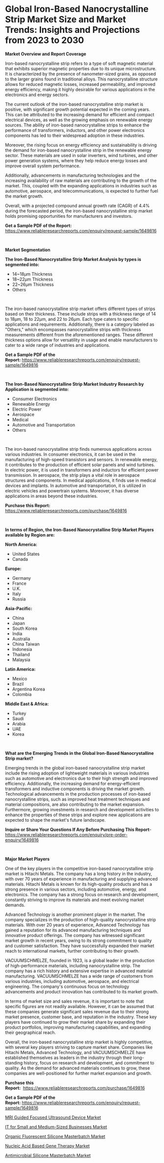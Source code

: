 <p><h1>Global Iron-Based Nanocrystalline Strip Market Size and Market Trends: Insights and Projections from 2023 to 2030</h1></p><p><strong>Market Overview and Report Coverage</strong></p>
<p><p>Iron-based nanocrystalline strip refers to a type of soft magnetic material that exhibits superior magnetic properties due to its unique microstructure. It is characterized by the presence of nanometer-sized grains, as opposed to the larger grains found in traditional alloys. This nanocrystalline structure allows for reduced magnetic losses, increased permeability, and improved energy efficiency, making it highly desirable for various applications in the electronics and energy sectors.</p><p>The current outlook of the iron-based nanocrystalline strip market is positive, with significant growth potential expected in the coming years. This can be attributed to the increasing demand for efficient and compact electrical devices, as well as the growing emphasis on renewable energy sources. The ability of iron-based nanocrystalline strips to enhance the performance of transformers, inductors, and other power electronics components has led to their widespread adoption in these industries.</p><p>Moreover, the rising focus on energy efficiency and sustainability is driving the demand for iron-based nanocrystalline strip in the renewable energy sector. These materials are used in solar inverters, wind turbines, and other power generation systems, where they help reduce energy losses and improve overall system performance. </p><p>Additionally, advancements in manufacturing technologies and the increasing availability of raw materials are contributing to the growth of the market. This, coupled with the expanding applications in industries such as automotive, aerospace, and telecommunications, is expected to further fuel the market growth.</p><p>Overall, with a projected compound annual growth rate (CAGR) of 4.4% during the forecasted period, the iron-based nanocrystalline strip market holds promising opportunities for manufacturers and investors.</p></p>
<p><strong>Get a Sample PDF of the Report:</strong> <a href="https://www.reliableresearchreports.com/enquiry/request-sample/1649816">https://www.reliableresearchreports.com/enquiry/request-sample/1649816</a></p>
<p>&nbsp;</p>
<p><strong>Market Segmentation</strong></p>
<p><strong>The Iron-Based Nanocrystalline Strip Market Analysis by types is segmented into:</strong></p>
<p><ul><li>14~18μm Thickness</li><li>18~22μm Thickness</li><li>22~26μm Thickness</li><li>Others</li></ul></p>
<p>&nbsp;</p>
<p><p>The iron-based nanocrystalline strip market offers different types of strips based on their thickness. These include strips with a thickness range of 14 to 18μm, 18 to 22μm, and 22 to 26μm. Each type caters to specific applications and requirements. Additionally, there is a category labeled as "Others," which encompasses nanocrystalline strips with thickness measurements different from the aforementioned ranges. These different thickness options allow for versatility in usage and enable manufacturers to cater to a wide range of industries and applications.</p></p>
<p><strong>Get a Sample PDF of the Report:</strong>&nbsp;<a href="https://www.reliableresearchreports.com/enquiry/request-sample/1649816">https://www.reliableresearchreports.com/enquiry/request-sample/1649816</a></p>
<p>&nbsp;</p>
<p><strong>The Iron-Based Nanocrystalline Strip Market Industry Research by Application is segmented into:</strong></p>
<p><ul><li>Consumer Electronics</li><li>Renewable Energy</li><li>Electric Power</li><li>Aerospace</li><li>Medical</li><li>Automotive and Transportation</li><li>Others</li></ul></p>
<p>&nbsp;</p>
<p><p>The iron-based nanocrystalline strip finds numerous applications across various industries. In consumer electronics, it can be used in the manufacturing of high-speed transistors and sensors. In renewable energy, it contributes to the production of efficient solar panels and wind turbines. In electric power, it is used in transformers and inductors for efficient power transmission. In aerospace, the strip plays a vital role in aerospace structures and components. In medical applications, it finds use in medical devices and implants. In automotive and transportation, it is utilized in electric vehicles and powertrain systems. Moreover, it has diverse applications in areas beyond these industries.</p></p>
<p><strong>Purchase this Report:</strong>&nbsp; <a href="https://www.reliableresearchreports.com/purchase/1649816">https://www.reliableresearchreports.com/purchase/1649816</a></p>
<p>&nbsp;</p>
<p><strong>In terms of Region, the Iron-Based Nanocrystalline Strip Market Players available by Region are:</strong></p>
<p>
    <p> <strong> North America: </strong>
        <ul>
            <li>United States</li>
            <li>Canada</li>
        </ul>
        </p> 
    <p> <strong> Europe: </strong>
        <ul>
            <li>Germany</li>
            <li>France</li>
            <li>U.K.</li>
            <li>Italy</li>
            <li>Russia</li>
        </ul>
        </p> 
    <p> <strong> Asia-Pacific: </strong>
        <ul>
            <li>China</li>
            <li>Japan</li>
            <li>South Korea</li>
            <li>India</li>
            <li>Australia</li>
            <li>China Taiwan</li>
            <li>Indonesia</li>
            <li>Thailand</li>
            <li>Malaysia</li>
        </ul>
        </p> 
    <p> <strong> Latin America: </strong>
        <ul>
            <li>Mexico</li>
            <li>Brazil</li>
            <li>Argentina Korea</li>
            <li>Colombia</li>
        </ul>
        </p> 
    <p> <strong> Middle East & Africa: </strong>
        <ul>
            <li>Turkey</li>
            <li>Saudi</li>
            <li>Arabia</li>
            <li>UAE</li>
            <li>Korea</li>
        </ul>
    </p>
    </p>
<p>&nbsp;</p>
<p><strong>What are the Emerging Trends in the Global Iron-Based Nanocrystalline Strip market?</strong></p>
<p><p>Emerging trends in the global iron-based nanocrystalline strip market include the rising adoption of lightweight materials in various industries such as automotive and electronics due to their high strength and improved efficiency. Additionally, the increasing demand for energy-efficient transformers and inductive components is driving the market growth. Technological advancements in the production processes of iron-based nanocrystalline strips, such as improved heat treatment techniques and material compositions, are also contributing to the market expansion. Furthermore, growing investments in research and development activities to enhance the properties of these strips and explore new applications are expected to shape the market's future landscape.</p></p>
<p><strong>Inquire or Share Your Questions If Any Before Purchasing This Report</strong>- <a href="https://www.reliableresearchreports.com/enquiry/pre-order-enquiry/1649816">https://www.reliableresearchreports.com/enquiry/pre-order-enquiry/1649816</a></p>
<p>&nbsp;</p>
<p><strong>Major Market Players</strong></p>
<p><p>One of the key players in the competitive iron-based nanocrystalline strip market is Hitachi Metals. The company has a long history in the industry, with over 70 years of experience in manufacturing and supplying advanced materials. Hitachi Metals is known for its high-quality products and has a strong presence in various sectors, including automotive, energy, and electronics. The company has a strong focus on research and development, constantly striving to improve its materials and meet evolving market demands.</p><p>Advanced Technology is another prominent player in the market. The company specializes in the production of high-quality nanocrystalline strip materials. With over 20 years of experience, Advanced Technology has gained a reputation for its advanced manufacturing techniques and innovative product offerings. The company has witnessed significant market growth in recent years, owing to its strong commitment to quality and customer satisfaction. They have successfully expanded their market reach to international markets, further contributing to their growth.</p><p>VACUUMSCHMELZE, founded in 1923, is a global leader in the production of high-performance materials, including nanocrystalline strip. The company has a rich history and extensive expertise in advanced material manufacturing. VACUUMSCHMELZE has a wide range of customers from various industries, including automotive, aerospace, and electrical engineering. The company's continuous focus on technology advancements and product innovation has contributed to its market growth.</p><p>In terms of market size and sales revenue, it is important to note that specific figures are not readily available. However, it can be assumed that these companies generate significant sales revenue due to their strong market presence, customer base, and reputation in the industry. These key players have continued to grow their market share by expanding their product portfolios, improving manufacturing capabilities, and expanding their geographical reach.</p><p>Overall, the iron-based nanocrystalline strip market is highly competitive, with several key players striving to capture market share. Companies like Hitachi Metals, Advanced Technology, and VACUUMSCHMELZE have established themselves as leaders in the industry through their long-standing history, focus on research and development, and commitment to quality. As the demand for advanced materials continues to grow, these companies are well-positioned for further market expansion and growth.</p></p>
<p><strong>Purchase this Report:</strong>&nbsp;&nbsp;<a href="https://www.reliableresearchreports.com/purchase/1649816">https://www.reliableresearchreports.com/purchase/1649816</a></p>
<p></p>
<p><strong>Get a Sample PDF of the Report:</strong>&nbsp;<a href="https://www.reliableresearchreports.com/enquiry/request-sample/1649816">https://www.reliableresearchreports.com/enquiry/request-sample/1649816</a></p>
<p><p><a href="https://github.com/maliyahmorrow6654/Market-Research-Report-List-1/blob/main/mri-guided-focused-ultrasound-device-market.md">MRI Guided Focused Ultrasound Device Market</a></p><p><a href="https://www.linkedin.com/pulse/small-medium-sized-businesses-market-size-growth-forecast-from/">IT for Small and Medium-Sized Businesses Market</a></p><p><a href="https://medium.com/@vincentalvarez1980/organic-fluorescent-silicone-masterbatch-market-focuses-on-market-share-size-and-projected-d2078fcade07">Organic Fluorescent Silicone Masterbatch Market</a></p><p><a href="https://github.com/deliacustodio40/Market-Research-Report-List-1/blob/main/nucleic-acid-based-gene-therapy-market.md">Nucleic Acid Based Gene Therapy Market</a></p><p><a href="https://medium.com/@amandagarza17/antimicrobial-silicone-masterbatch-market-size-cagr-trends-2024-2030-92b91f637409">Antimicrobial Silicone Masterbatch Market</a></p></p>